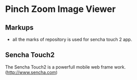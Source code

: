 Pinch Zoom Image Viewer
=======================

Markups 
-------------
* all the marks of repository is used for sencha touch 2 app.

Sencha Touch2 
-------------

The Sencha Touch2 is a powerfull mobile web frame work.(http://www.sencha.com)

